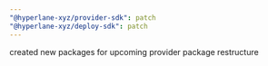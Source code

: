 ```yaml
---
"@hyperlane-xyz/provider-sdk": patch
"@hyperlane-xyz/deploy-sdk": patch
---
```


created new packages for upcoming provider package restructure
